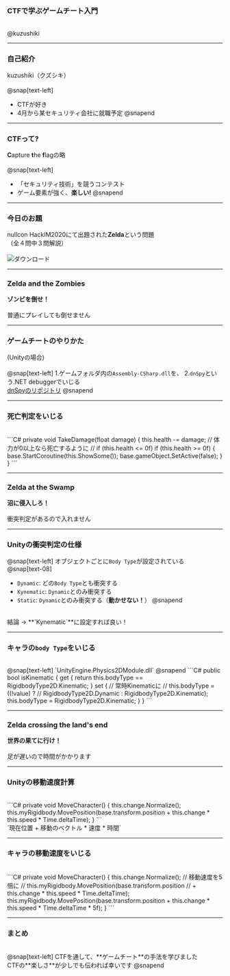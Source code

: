 ### CTFで学ぶゲームチート入門
<br />
@kuzushiki

---

### 自己紹介
kuzushiki（クズシキ）
<br /><br />
@snap[text-left]
- CTFが好き
- 4月から某セキュリティ会社に就職予定
@snapend

---

### CTFって?
**C**apture **t**he **f**lagの略
<br /><br />
@snap[text-left]
- 「セキュリティ技術」を競うコンテスト  
- ゲーム要素が強く、**楽しい!**
@snapend

---

### 今日のお題

nullcon HackIM2020にて出題された**Zelda**という問題
<br />
（全４問中３問解説）
<br /><br />
![ダウンロード](https://user-images.githubusercontent.com/50363796/76391493-f8ef9200-63b2-11ea-8910-84e0d33523c4.jpg)

---

### Zelda and the Zombies
**ゾンビを倒せ！**  
<br />
普通にプレイしても倒せません

---

### ゲームチートのやりかた
(Unityの場合)
<br /><br />
@snap[text-left]
1.ゲームフォルダ内の`Assembly-CSharp.dll`を、
2.`dnSpy`という.NET debuggerでいじる
<br />
[dnSpyのリポジトリ](https://github.com/0xd4d/dnSpy)
@snapend

---

### 死亡判定をいじる
<br />
```C#
private void TakeDamage(float damage)
{
	this.health -= damage;
	// 体力が0以上なら死亡するように
	// if (this.health <= 0f)
	if (this.health >= 0f) 
	{
		base.StartCoroutine(this.ShowSome());
		base.gameObject.SetActive(false);
	}
}
```

---

### Zelda at the Swamp
**沼に侵入しろ！**  
<br />
衝突判定があるので入れません

---

### Unityの衝突判定の仕様
@snap[text-left]
オブジェクトごとに`Body Type`が設定されている
<br />
@snap[text-08]
- `Dynamic`: どの`Body Type`とも衝突する
- `Kynematic`: `Dynamic`とのみ衝突する
- `Static`: `Dynamic`とのみ衝突する（**動かせない！**）
@snapend
<br />
結論 -> **`Kynematic`**に設定すれば良い！

---

### キャラの`body Type`をいじる
<br />
@snap[text-left]
`UnityEngine.Physics2DModule.dll`
@snapend
```C#
public bool isKinematic
	{
		get
		{
			return this.bodyType == RigidbodyType2D.Kinematic;
		}
		set
		{
			// 常時Kinematicに
			// this.bodyType = ((!value) ?
			// RigidbodyType2D.Dynamic : RigidbodyType2D.Kinematic);
			this.bodyType = RigidbodyType2D.Kinematic;
		}
	}
```

---

### Zelda crossing the land's end
**世界の果てに行け！**  
<br />
足が遅いので時間がかかります

---

### Unityの移動速度計算
<br />
```C#
private void MoveCharacter()
{
	this.change.Normalize();
	this.myRigidbody.MovePosition(base.transform.position 
	+ this.change * this.speed * Time.deltaTime);
}
```
<br />
`現在位置 + 移動のベクトル * 速度 * 時間`

---

### キャラの移動速度をいじる
<br />
```C#
private void MoveCharacter()
{
	this.change.Normalize();
	// 移動速度を5倍に
	// this.myRigidbody.MovePosition(base.transform.position
	// + this.change * this.speed * Time.deltaTime);
	this.myRigidbody.MovePosition(base.transform.position
	+ this.change * this.speed * Time.deltaTime * 5f);
}
```

---

### まとめ
<br />
@snap[text-left]
CTFを通して、**ゲームチート**の手法を学びました
<br />
CTFの**楽しさ**が少しでも伝われば幸いです
@snapend

